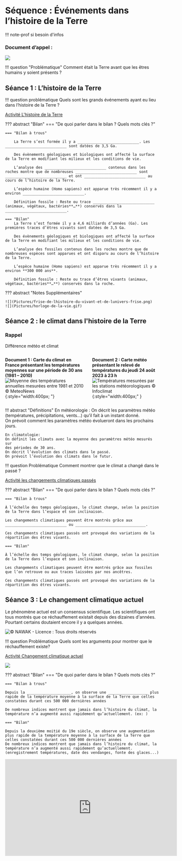 # Séquence : Événements dans l’histoire de la Terre

!!! note-prof
    si besoin d'infos

### Document d’appel :
![](Pictures/BDVoyageTemps.png)

!!! question "Problématique"
    Comment était la Terre avant que les êtres humains y soient présents ?
    


## Séance 1 : L’histoire de la Terre


!!! question problématique
     Quels sont les grands événements ayant eu lieu dans l’histoire de la Terre ?

[Activité L'histoire de la Terre](../HistoireTerre)


??? abstract "Bilan"
    === "De quoi parler dans le bilan ? Quels mots clés ?"

    === "Bilan à trous"

        La Terre s’est formée il y a ____________________________. Les ____________________________ sont datées de 3,5 Ga.

        Des évènements géologiques et biologiques ont affecté la surface de la Terre en modifiant les milieux et les conditions de vie.

        L’analyse des ____________________________ contenus dans les roches montre que de nombreuses ____________________________ sont ____________________________ et ont ____________________________ au cours de l’histoire de la Terre.

        L’espèce humaine (Homo sapiens) est apparue très récemment il y a environ ____________________________.

        Définition fossile : Reste ou trace ____________________________ (animaux, végétaux, bactéries**…**) conservés dans la ____________________________.

    === "Bilan"
        La Terre s’est formée il y a 4,6 milliards d’années (Ga). Les premières traces d’êtres vivants sont datées de 3,5 Ga.

        Des évènements géologiques et biologiques ont affecté la surface de la Terre en modifiant les milieux et les conditions de vie.

        L’analyse des fossiles contenus dans les roches montre que de nombreuses espèces sont apparues et ont disparu au cours de l’histoire de la Terre.

        L’espèce humaine (Homo sapiens) est apparue très récemment il y a environ **300 000 ans**.

        Définition fossile : Reste ou trace d’êtres vivants (animaux, végétaux, bactéries**…**) conservés dans la roche.


??? abstract "Notes Supplémentaires"

    ![](Pictures/frise-de-lhistoire-du-vivant-et-de-lunivers-frise.png)
    ![](Pictures/horloge-de-la-vie.gif)


## Séance 2 : le climat dans l'histoire de la Terre 

### Rappel
Différence météo et climat
<div markdown style="display: flex; flex-direction:row" > 
<div markdown style="display: flex; flex-direction:column; margin-right:20px" > 

**Document 1 : Carte du climat** **en France présentant les températures moyennes sur une période de 30 ans (1981 – 2010)**
![Moyenne des températures annuelles mesurées entre 1981 et 2010 © MeteoNews](Pictures/carteClimat.png){:style="width:400px; "}

</div>

<div markdown style="display: flex; flex-direction:column" > 


**Document 2 : Carte météo présentant le relevé de températures du jeudi 24 août 2023 à 23 h**
![Températures mesurées par les stations météorologiques © Infoclimat](Pictures/carteMeteo.png){:style="width:400px;" }

</div>
</div>

!!! abstract "Définitions"
    En météorologie :
    On décrit les paramètres météo (températures, précipitations, vents…) qu’il fait à un instant donné.  
    On prévoit comment les paramètres météo évolueront dans les prochains
    jours.

    En climatologie: 
    On définit les climats avec la moyenne des paramètres météo mesurés sur
    des périodes de 30 ans.  
    On décrit l’évolution des climats dans le passé.  
    On prévoit l’évolution des climats dans le futur.

!!! question Problématique 
    Comment montrer que le climat a changé dans le passé ?

[Activité les changements climatiques passés](../chgtsClimatPasses)




??? abstract "Bilan"
    === "De quoi parler dans le bilan ? Quels mots clés ?"

    === "Bilan à trous"

    À l’échelle des temps géologiques, le climat change, selon la position de la Terre dans l’espace et son inclinaison.

    Les changements climatiques peuvent être montrés grâce aux ____________________________ ou ________________________________.

    Ces changements climatiques passés ont provoqué des variations de la répartition des êtres vivants.

    === "Bilan"

    À l’échelle des temps géologiques, le climat change, selon la position de la Terre dans l’espace et son inclinaison.

    Les changements climatiques peuvent être montrés grâce aux fossiles que l’on retrouve ou aux traces laissées par nos ancêtres.

    Ces changements climatiques passés ont provoqué des variations de la répartition des êtres vivants.

<div style="page-break-after: always;"></div>

## Séance 3 : Le changement climatique actuel

Le phénomène actuel est un consensus scientifique. Les scientifiques ont tous montrés que ce réchauffement existait depuis des dizaines d'années. Pourtant certains doutaient encore il y a quelques années.


![© NAWAK - Licence : Tous droits réservés](Pictures/caricatureTrumClimat.png)

!!! question Problématique 
    Quels sont les arguments pour montrer que le réchauffement existe?

[Activité Changement climatique actuel](../chgtClimatActuel)


![](Pictures/graphTempMoyenne.png)


??? abstract "Bilan"
    === "De quoi parler dans le bilan ? Quels mots clés ?"

    === "Bilan à trous"
    
    Depuis la ____________________, on observe une __________________ plus rapide de la température moyenne à la surface de la Terre que celles constatées durant ces 500 000 dernières années

    De nombreux indices montrent que jamais dans l’histoire du climat, la température n’a augmenté aussi rapidement qu’actuellement. (ex: )

    === "Bilan"

    Depuis la deuxième moitié du 19e siècle, on observe une augmentation plus rapide de la température moyenne à la surface de la Terre que celles constatées durant ces 500 000 dernières années
    De nombreux indices montrent que jamais dans l’histoire du climat, la température n’a augmenté aussi rapidement qu’actuellement. (enregistrement températures, date des vendanges, fonte des glaces...)

<iframe width="560" height="315" src="https://www.youtube-nocookie.com/embed/K4Ra2HR27pQ?si=6bDXNQssfdaDFIiT" title="YouTube video player" frameborder="0" allow="accelerometer; autoplay; clipboard-write; encrypted-media; gyroscope; picture-in-picture; web-share" allowfullscreen></iframe>